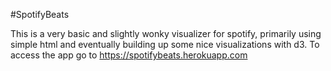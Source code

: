 #SpotifyBeats

This is a very basic and slightly wonky visualizer for spotify, primarily using simple html and eventually building up some nice visualizations with d3. To access the app go to https://spotifybeats.herokuapp.com
